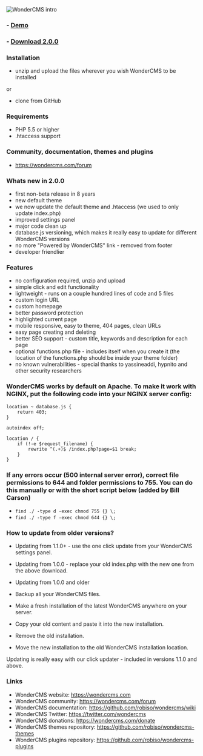 <img src="https://www.wondercms.com/WonderCMS-intro.png?v=2" alt="WonderCMS intro" />

### - [Demo](https://www.wondercms.com/demo)
### - [Download 2.0.0](https://github.com/robiso/wondercms/releases/download/2.0.0/WonderCMS-2.0.0.zip)

### Installation
- unzip and upload the files wherever you wish WonderCMS to be installed

or

- clone from GitHub

### Requirements
 - PHP 5.5 or higher
 - .htaccess support

### Community, documentation, themes and plugins
- https://wondercms.com/forum

### Whats new in 2.0.0
- first non-beta release in 8 years
- new default theme
- we now update the default theme and .htaccess (we used to only update index.php)
- improved settings panel
- major code clean up
- database.js versioning, which makes it really easy to update for different WonderCMS versions
- no more "Powered by WonderCMS" link - removed from footer
- developer friendlier

### Features
 - no configuration required, unzip and upload
 - simple click and edit functionality
 - lightweight - runs on a couple hundred lines of code and 5 files
 - custom login URL
 - custom homepage
 - better password protection
 - highlighted current page
 - mobile responsive, easy to theme, 404 pages, clean URLs
 - easy page creating and deleting
 - better SEO support - custom title, keywords and description for each page
 - optional functions.php file - includes itself when you create it (the location of the functions.php should be inside your theme folder)
 - no known vulnerabilities - special thanks to yassineaddi, hypnito and other security researchers

### WonderCMS works by default on Apache. To make it work with NGINX, put the following code into your NGINX server config:
```
location ~ database.js {
	return 403;
}

autoindex off;

location / {
	if (!-e $request_filename) {
		rewrite ^(.+)$ /index.php?page=$1 break;
	}
}
```

### If any errors occur (500 internal server error), correct file permissions to 644 and folder permissions to 755. You can do this manually or with the short script below (added by Bill Carson)
  - `find ./ -type d -exec chmod 755 {} \;`
  - `find ./ -type f -exec chmod 644 {} \;`

### How to update from older versions?
- Updating from 1.1.0+ - use the one click update from your WonderCMS settings panel.
- Updating from 1.0.0 - replace your old index.php with the new one from the above download.

- Updating from 1.0.0 and older
 - Backup all your WonderCMS files.
 - Make a fresh installation of the latest WonderCMS anywhere on your server.
 - Copy your old content and paste it into the new installation.
 - Remove the old installation.
 - Move the new installation to the old WonderCMS installation location.

Updating is really easy with our click updater - included in versions 1.1.0 and above.

### Links
- WonderCMS website: https://wondercms.com
- WonderCMS community: https://wondercms.com/forum
- WonderCMS documentation: https://github.com/robiso/wondercms/wiki
- WonderCMS Twitter: https://twitter.com/wondercms
- WonderCMS donations: https://wondercms.com/donate
- WonderCMS themes repository: https://github.com/robiso/wondercms-themes
- WonderCMS plugins repository: https://github.com/robiso/wondercms-plugins
